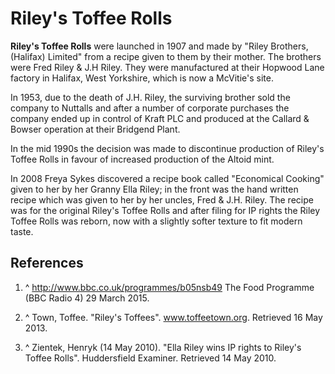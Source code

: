 # Riley's Toffee Rolls

**Riley's Toffee Rolls**  were launched in 1907 and made by "Riley Brothers, (Halifax) Limited" from a recipe given to them by their mother.  The brothers were Fred Riley & J.H Riley. They were manufactured at their Hopwood Lane factory in Halifax, West Yorkshire, which is now a McVitie's site.

In 1953, due to the death of J.H. Riley, the surviving brother sold the company to Nuttalls and after a number of corporate purchases the company ended up in control of Kraft PLC and produced at the Callard & Bowser operation at their Bridgend Plant.

In the mid 1990s the decision was made to discontinue production of Riley's Toffee Rolls in favour of increased production of the Altoid mint.

In 2008 Freya Sykes discovered a recipe book called "Economical Cooking" given to her by her Granny Ella Riley; in the front was the hand written recipe which was given to her by her uncles, Fred & J.H. Riley. The recipe was for the original Riley's Toffee Rolls and after filing for IP rights the Riley Toffee Rolls was reborn, now with a slightly softer texture to fit modern taste.





## References

 1. ^ http://www.bbc.co.uk/programmes/b05nsb49 The Food Programme (BBC Radio 4) 29 March 2015.

 2. ^ Town, Toffee. "Riley's Toffees". www.toffeetown.org. Retrieved 16 May 2013.

 3. ^ Zientek, Henryk (14 May 2010). "Ella Riley wins IP rights to Riley's Toffee Rolls". Huddersfield Examiner. Retrieved 14 May 2010.


